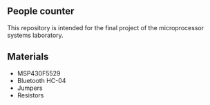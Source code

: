 ## People counter 

This repository is intended for the final project of the microprocessor systems laboratory.

## Materials

- MSP430F5529
- Bluetooth HC-04
- Jumpers 
- Resistors

